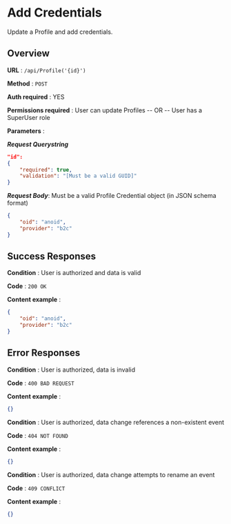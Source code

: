 # Add Credentials

Update a Profile and add credentials.

## Overview

**URL** : `/api/Profile('{id}')`

**Method** : `POST`

**Auth required** : YES

**Permissions required** : User can update Profiles -- OR -- User has a SuperUser role

**Parameters** :

***Request Querystring***

```json
"id":
{
    "required": true,
    "validation": "[Must be a valid GUID]"
}
```

***Request Body***: Must be a valid Profile Credential object (in JSON schema format)

```json
{
    "oid": "anoid",
    "provider": "b2c"
}
```

## Success Responses

**Condition** : User is authorized and data is valid

**Code** : `200 OK`

**Content example** :

```json
{
    "oid": "anoid",
    "provider": "b2c"
}
```

## Error Responses

**Condition** : User is authorized, data is invalid

**Code** : `400 BAD REQUEST`

**Content example** :

```json
{}
```

**Condition** : User is authorized, data change references a non-existent event

**Code** : `404 NOT FOUND`

**Content example** :

```json
{}
```

**Condition** : User is authorized, data change attempts to rename an event

**Code** : `409 CONFLICT`

**Content example** :

```json
{}
```

